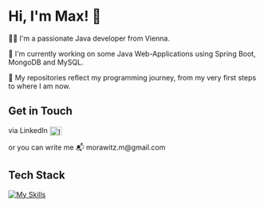 # Hi, I'm Max! 👋

🧑‍💻 I'm a passionate Java developer from Vienna.

🔭 I'm currently working on some Java Web-Applications using Spring Boot, MongoDB and MySQL.

🚀 My repositories reflect my programming journey, from my very first steps to where I am now.

## Get in Touch
<p align="left">
via LinkedIn
<a href="https://linkedin.com/in/maximilian-morawitz-b36287324" target="blank"><img align="center" src="https://raw.githubusercontent.com/rahuldkjain/github-profile-readme-generator/master/src/images/icons/Social/linked-in-alt.svg" alt="linkedin.com/in/maximilian-morawitz-b36287324" height="18" width="24" /></a>
</p> or you can write me 📬 morawitz.m@gmail.com

## Tech Stack

[![My Skills](https://skillicons.dev/icons?i=java,spring,docker,git,maven,mongodb,mysql,postman)](https://skillicons.dev)
<!--
